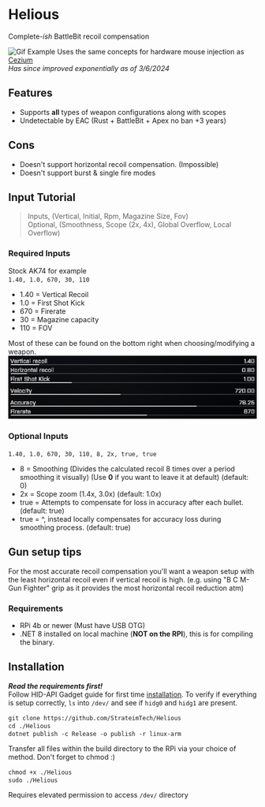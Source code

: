 # Helious
Complete-_ish_ BattleBit recoil compensation

![Gif Example](recoil.gif)
Uses the same concepts for hardware mouse injection as [Cezium](https://github.com/StrateimTech/Cezium) <br>
_Has since improved exponentially as of 3/6/2024_

## Features
- Supports **all** types of weapon configurations along with scopes
- Undetectable by EAC (Rust + BattleBit + Apex no ban +3 years)

## Cons
- Doesn't support horizontal recoil compensation. (Impossible)
- Doesn't support burst & single fire modes

## Input Tutorial
> Inputs, (Vertical, Initial, Rpm, Magazine Size, Fov) <br>
> Optional, (Smoothness, Scope (2x, 4x), Global Overflow, Local Overflow) <br>

### Required Inputs<br>
Stock AK74 for example<br>
``1.40, 1.0, 670, 30, 110``
* 1.40 = Vertical Recoil
* 1.0 = First Shot Kick
* 670 = Firerate
* 30 = Magazine capacity
* 110 = FOV <br>

Most of these can be found on the bottom right when choosing/modifying a weapon.
![gun-stats-example.png](gun-stats-example.png)

### Optional Inputs<br>
``1.40, 1.0, 670, 30, 110, 8, 2x, true, true``
* 8 = Smoothing (Divides the calculated recoil 8 times over a period smoothing it visually) (Use **0** if you want to leave it at default) (default: 0)
* 2x = Scope zoom (1.4x, 3.0x) (default: 1.0x)
* true = Attempts to compensate for loss in accuracy after each bullet. (default: true)
* true = ^, instead locally compensates for accuracy loss during smoothing process. (default: true)

## Gun setup tips
For the most accurate recoil compensation you'll want a weapon setup with the least horizontal recoil even if vertical recoil is high. (e.g. using "B C M- Gun Fighter" grip as it provides the most horizontal recoil reduction atm)

### Requirements
- RPi 4b or newer (Must have USB OTG)
- .NET 8 installed on local machine (**NOT on the RPI**), this is for compiling the binary.

## Installation
_**Read the requirements first!**_ <br>
Follow HID-API Gadget guide for first time [installation](https://github.com/StrateimTech/hid-api-rs?tab=readme-ov-file#first-installation). To verify if everything is setup correctly, ``ls`` into ``/dev/`` and see if ``hidg0`` and ``hidg1`` are present.
```
git clone https://github.com/StrateimTech/Helious
cd ./Helious
dotnet publish -c Release -o publish -r linux-arm
```
Transfer all files within the build directory to the RPi via your choice of method.
Don't forget to chmod :)
```
chmod +x ./Helious
sudo ./Helious
```
Requires elevated permission to access ``/dev/`` directory